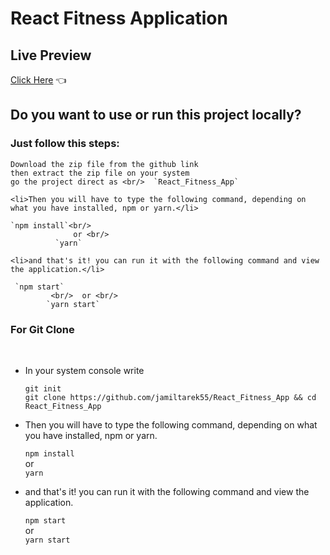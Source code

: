 # React Fitness Application


## Live Preview

  [Click Here](https://spectacular-narwhal-632f1a.netlify.app/) 👈
  


## Do you want to use or run this project locally?

  ### Just follow this steps:
    Download the zip file from the github link
    then extract the zip file on your system 
    go the project direct as <br/>  `React_Fitness_App`

    <li>Then you will have to type the following command, depending on what you have installed, npm or yarn.</li>

    `npm install`<br/>
                  or <br/>
              `yarn`

    <li>and that's it! you can run it with the following command and view the application.</li>

     `npm start`
             <br/>  or <br/>
            `yarn start`

 ### For Git Clone
 <br/> 

<ul>
  <li>In your system console write </li>
  
  `git init`<br/>
  `git clone https://github.com/jamiltarek55/React_Fitness_App && cd React_Fitness_App`

  <li>Then you will have to type the following command, depending on what you have installed, npm or yarn.</li>
  
  `npm install`<br/>
       or <br/>
  `yarn`
  <li>and that's it! you can run it with the following command and view the application.</li>
  
  `npm start`
      <br/> or <br/>
  `yarn start`
  
</ul>

